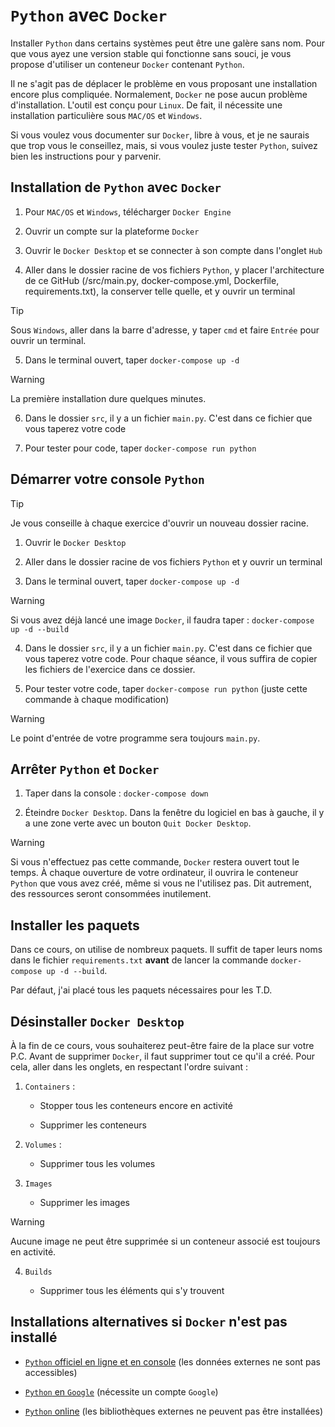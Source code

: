 # `Python` avec `Docker`

Installer `Python` dans certains systèmes peut être une galère sans nom. Pour que vous ayez une version stable qui fonctionne sans souci, je vous propose d'utiliser un conteneur `Docker` contenant `Python`.

Il ne s'agit pas de déplacer le problème en vous proposant une installation encore plus compliquée. Normalement, `Docker` ne pose aucun problème d'installation. L'outil est conçu pour `Linux`. De fait, il nécessite une installation particulière sous `MAC/OS` et `Windows`.

Si vous voulez vous documenter sur `Docker`, libre à vous, et je ne saurais que trop vous le conseillez, mais, si vous voulez juste tester `Python`, suivez bien les instructions pour y parvenir.

## Installation de `Python` avec `Docker`

1. Pour `MAC/OS` et `Windows`, télécharger `Docker Engine`

2. Ouvrir un compte sur la plateforme `Docker`

3. Ouvrir le `Docker Desktop` et se connecter à son compte dans l'onglet `Hub`

4. Aller dans le dossier racine de vos fichiers `Python`, y placer l'architecture de ce GitHub (/src/main.py, docker-compose.yml, Dockerfile, requirements.txt), la conserver telle quelle, et y ouvrir un terminal

>[!TIP]
> Sous `Windows`, aller dans la barre d'adresse, y taper `cmd` et faire `Entrée` pour ouvrir un terminal.

5. Dans le terminal ouvert, taper `docker-compose up -d`

>[!WARNING]
> La première installation dure quelques minutes.

6. Dans le dossier `src`, il y a un fichier `main.py`. C'est dans ce fichier que vous taperez votre code

7. Pour tester pour code, taper `docker-compose run python`

## Démarrer votre console `Python`

>[!TIP]
> Je vous conseille à chaque exercice d'ouvrir un nouveau dossier racine.

1. Ouvrir le `Docker Desktop`

2. Aller dans le dossier racine de vos fichiers `Python` et y ouvrir un terminal

3. Dans le terminal ouvert, taper `docker-compose up -d`

>[!WARNING]
> Si vous avez déjà lancé une image `Docker`, il faudra taper : `docker-compose up -d --build`

4. Dans le dossier `src`, il y a un fichier `main.py`. C'est dans ce fichier que vous taperez votre code. Pour chaque séance, il vous suffira de copier les fichiers de l'exercice dans ce dossier.

5. Pour tester votre code, taper `docker-compose run python` (juste cette commande à chaque modification)

>[!WARNING]
> Le point d'entrée de votre programme sera toujours `main.py`.

## Arrêter `Python` et `Docker`

1. Taper dans la console : `docker-compose down`

2. Éteindre `Docker Desktop`. Dans la fenêtre du logiciel en bas à gauche, il y a une zone verte avec un bouton `Quit Docker Desktop`.

>[!WARNING]
> Si vous n'effectuez pas cette commande, `Docker` restera ouvert tout le temps. À chaque ouverture de votre ordinateur, il ouvrira le conteneur `Python` que vous avez créé, même si vous ne l'utilisez pas. Dit autrement, des ressources seront consommées inutilement.

## Installer les paquets

Dans ce cours, on utilise de nombreux paquets. Il suffit de taper leurs noms dans le fichier `requirements.txt` **avant** de lancer la commande `docker-compose up -d --build`.

Par défaut, j'ai placé tous les paquets nécessaires pour les T.D.

## Désinstaller `Docker Desktop`

À la fin de ce cours, vous souhaiterez peut-être faire de la place sur votre P.C. Avant de supprimer `Docker`, il faut supprimer tout ce qu'il a créé. Pour cela, aller dans les onglets, en respectant l'ordre suivant :

1. `Containers` :

	- Stopper tous les conteneurs encore en activité
	
	- Supprimer les conteneurs
	
2. `Volumes` :

	- Supprimer tous les volumes

3. `Images`

	- Supprimer les images

>[!WARNING]
> Aucune image ne peut être supprimée si un conteneur associé est toujours en activité.

4. `Builds`

	- Supprimer tous les éléments qui s'y trouvent

## Installations alternatives si `Docker` n'est pas installé

- [`Python` officiel en ligne et en console](https://www.python.org/shell/) (les données externes ne sont pas accessibles)

- [`Python` en `Google`](https://colab.research.google.com/) (nécessite un compte `Google`)

- [`Python` online](https://www.online-python.com/) (les bibliothèques externes ne peuvent pas être installées)

